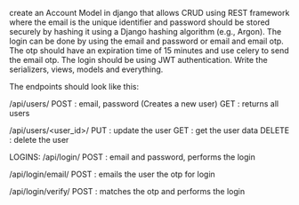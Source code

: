 create an Account Model in django that allows CRUD using REST framework where the email is the unique identifier and password should be stored securely by hashing it using a Django hashing algorithm (e.g., Argon). The login can be done by using the email and password or email and email otp. The otp should have an expiration time of 15 minutes and use celery to send the email otp. The login should be using JWT authentication. Write the serializers, views, models and everything.


The endpoints should look like this:

/api/users/
POST : email, password (Creates a new user)
GET : returns all users

/api/users/<user_id>/
PUT : update the user
GET : get the user data
DELETE : delete the user


LOGINS:
/api/login/
POST : email and password, performs the login

/api/login/email/
POST : emails the user the otp for login

/api/login/verify/
POST : matches the otp and performs the login